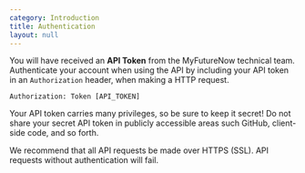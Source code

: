 ```yaml
---
category: Introduction
title: Authentication
layout: null
---
```


You will have received an **API Token** from the MyFutureNow technical team. Authenticate your account when using the API by including your API token in an `Authorization` header, when making a HTTP request.

```
Authorization: Token [API_TOKEN]
```

Your API token carries many privileges, so be sure to keep it secret! Do not share your secret API token in publicly accessible areas such GitHub, client-side code, and so forth.

We recommend that all API requests be made over HTTPS (SSL). API requests without authentication will fail.
